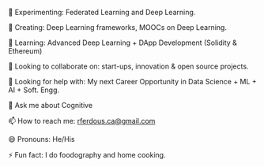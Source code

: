 🧪 Experimenting: Federated Learning and Deep Learning.

🔨 Creating: Deep Learning frameworks, MOOCs on Deep Learning.

🌱 Learning: Advanced Deep Learning + DApp Development (Solidity & Ethereum)

👯 Looking to collaborate on: start-ups, innovation & open source projects.

🤔 Looking for help with: My next Career Opportunity in Data Science + ML + AI + Soft. Engg. 

💬 Ask me about Cognitive

📫 How to reach me: rferdous.ca@gmail.com

😄 Pronouns: He/His

⚡ Fun fact: I do foodography and home cooking.

